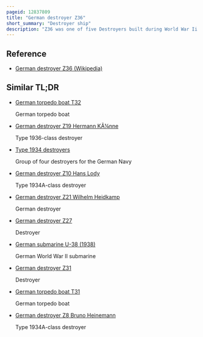 ```yaml
---
pageid: 12837809
title: "German destroyer Z36"
short_summary: "Destroyer ship"
description: "Z36 was one of five Destroyers built during World War Ii for the Kriegsmarine Type 1936b. The Ship was completed in early 1944 and spent the War in the baltic Sea escorting german Ships laying Minefields and bombarding soviet Forces. On 12 December a navigational Error caused her to enter a german Minefield as she prepared to lay another Minefield in the Gulf of Finland off the estonian Coast. Z36 struck a single Mine and Sank with the Loss of all Hands. In 1994 the Wreck was surveyed."
---
```


## Reference

- [German destroyer Z36 (Wikipedia)](https://en.wikipedia.org/?curid=12837809)

## Similar TL;DR

- [German torpedo boat T32](/tldr/en/german-torpedo-boat-t32)

  German torpedo boat

- [German destroyer Z19 Hermann KÃ¼nne](/tldr/en/german-destroyer-z19-hermann-kunne)

  Type 1936-class destroyer

- [Type 1934 destroyers](/tldr/en/type-1934-destroyers)

  Group of four destroyers for the German Navy

- [German destroyer Z10 Hans Lody](/tldr/en/german-destroyer-z10-hans-lody)

  Type 1934A-class destroyer

- [German destroyer Z21 Wilhelm Heidkamp](/tldr/en/german-destroyer-z21-wilhelm-heidkamp)

  German destroyer

- [German destroyer Z27](/tldr/en/german-destroyer-z27)

  Destroyer

- [German submarine U-38 (1938)](/tldr/en/german-submarine-u-38-1938)

  German World War II submarine

- [German destroyer Z31](/tldr/en/german-destroyer-z31)

  Destroyer

- [German torpedo boat T31](/tldr/en/german-torpedo-boat-t31)

  German torpedo boat

- [German destroyer Z8 Bruno Heinemann](/tldr/en/german-destroyer-z8-bruno-heinemann)

  Type 1934A-class destroyer
